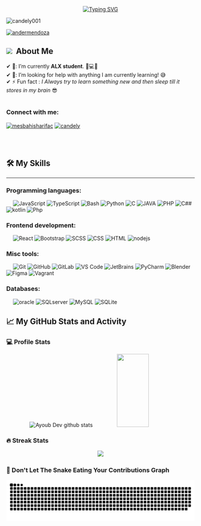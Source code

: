 <p align="center">
<a href="https://git.io/typing-svg"><img src="https://readme-typing-svg.demolab.com?font=Fira+Code&weight=600&size=25&pause=1000&color=F727E1&width=435&lines=Hi%F0%9F%91%8B%2C+I'm+Candely" alt="Typing SVG" /></a>

<p align="left"> <img src="https://komarev.com/ghpvc/?username=candely001&label=Profile%20views&color=0e75b6&style=flat" alt="candely001" /> </p>

<p align="left"> <a href="https://github.com/ryo-ma/github-profile-trophy"><img src="https://github-profile-trophy.vercel.app/?username=candely001&theme=dracula&column=7" alt="andermendoza" /></a> </p>




## <img src="https://media.giphy.com/media/iY8CRBdQXODJSCERIr/giphy.gif" width="30px">&nbsp; About Me


✔ 🌱: I’m currently **ALX student**. 🧠💻🤖<br>
✔ 🤔: I’m looking for help with anything I am currently learning! 😅<br>
✔ ⚡  Fun fact : *I Always try to learn something new and then sleep till it stores in my brain* 😎<br><br>
  
### Connect with me:
<p align="left">
<a href="https://twitter.com/mesbahisharifac" target="blank"><img align="center" src="https://raw.githubusercontent.com/rahuldkjain/github-profile-readme-generator/master/src/images/icons/Social/twitter.svg" alt="mesbahisharifac" height="30" width="40" /></a>
<a href="https://stackoverflow.com/users/candely" target="blank"><img align="center" src="https://raw.githubusercontent.com/rahuldkjain/github-profile-readme-generator/master/src/images/icons/Social/stack-overflow.svg" alt="candely" height="30" width="40" /></a>
</p>


<br><br>

## 🛠️ My Skills
-------------------
### Programming languages:
&emsp;
![JavaScript](https://img.shields.io/badge/-JavaScript-000?&logo=JavaScript)
![TypeScript](https://img.shields.io/badge/-TypeScript-000?&logo=TypeScript&logoColor=007ACC)
![Bash](https://img.shields.io/badge/-Bash-000?&logo=GNU-Bash)
![Python](https://img.shields.io/badge/-Python-000?&logo=Python)
![C](https://img.shields.io/badge/-C-000?&logo=C)
![JAVA](https://img.shields.io/badge/-JAVA-000?&logo=Java)
![PHP](https://img.shields.io/badge/-PHP-000?&logo=PHP)
![C##](https://img.shields.io/badge/-C%20sharp-000?&logo=C##)
![kotlin](https://img.shields.io/badge/-Kotlin-000?&logo=Kotlin)
![Php](https://img.shields.io/badge/-Php-000?&logo=Php)
### Frontend development:
&emsp;
![React](https://img.shields.io/badge/-React-000?&logo=React)
![Bootstrap](https://img.shields.io/badge/-Bootstrap-000?&logo=Bootstrap)
![SCSS](https://img.shields.io/badge/-SCSS-000?&logo=Sass)
![CSS](https://img.shields.io/badge/-CSS-000?&logo=CSS3)
![HTML](https://img.shields.io/badge/-HTML-000?&logo=HTML5)
![nodejs](https://img.shields.io/badge/-node.js-000?&logo=node.js)
### Misc tools:
&emsp;
![Git](https://img.shields.io/badge/-Git-000?&logo=Git)
![GitHub](https://img.shields.io/badge/-GitHub-000?&logo=GitHub)
![GitLab](https://img.shields.io/badge/-GitLab-000?&logo=GitLab)
![VS Code](https://img.shields.io/badge/-VS%20Code-000?&logo=Visual-Studio-Code)
![JetBrains](https://img.shields.io/badge/-JetBrains-000?&logo=JetBrains)
![PyCharm](https://img.shields.io/badge/-PyCharm-000?&logo=PyCharm)
![Blender](https://img.shields.io/badge/-Blender-000?&logo=Blender)
![Figma](https://img.shields.io/badge/-Figma-000?&logo=figma)
![Vagrant](https://img.shields.io/badge/-Vagrant-000?&logo=vagrant)

### Databases:
&emsp;
![oracle](https://img.shields.io/badge/-oracle-000?&logo=oracle)
![SQLserver](https://img.shields.io/badge/-SQLServer-000?&logo=SQL-server)
![MySQL](https://img.shields.io/badge/-MySQL-000?&logo=MySQL)
![SQLite](https://img.shields.io/badge/-SQLite-000?&logo=SQLite)

## 📈 My GitHub Stats and Activity

### 💻 Profile Stats


<div align="center">  
  <img width="49%" height="195px" src="https://github-readme-stats.vercel.app/api?username=candely001&show_icons=true&count_private=true&hide_border=true&title_color=00b3ff&icon_color=00b4ff&text_color=c9d1d9&bg_color=0d1117" alt="Ayoub Dev github stats" /> 
  <img width="41%" height="195px" src="https://github-readme-stats.vercel.app/api/top-langs/?username=candely001&layout=compact&hide_border=true&title_color=00b3ff&text_color=00b4ff&bg_color=0d1117" />
</div>

### 🔥 Streak Stats

 <p align="center">
 <img  src="https://github-readme-streak-stats.herokuapp.com?user=candely001&theme=tokyonight_duo&hide_border=true"
 </p>
  
### 🐍 Don't Let The Snake Eating Your Contributions Graph
![](https://github.com/Platane/snk/raw/output/github-contribution-grid-snake.svg)
